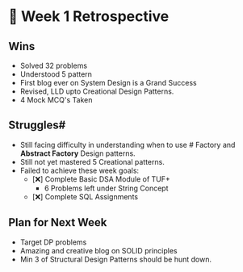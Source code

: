 ﻿# 🔁 Week 1 Retrospective

## Wins
- Solved 32 problems
- Understood 5 pattern
- First blog ever on System Design is a Grand Success
- Revised, LLD upto Creational Design Patterns.
- 4 Mock MCQ's Taken

## Struggles# 
- Still facing difficulty in understanding when to use # Factory and **Abstract Factory** Design patterns.
- Still not yet mastered 5 Creational patterns.
- Failed to achieve these week goals:
    - [❌] Complete Basic DSA Module of TUF+
        - 6 Problems left under String Concept
    - [❌] Complete SQL Assignments

## Plan for Next Week
- Target DP problems
- Amazing and creative blog on SOLID principles
- Min 3 of Structural Design Patterns should be hunt down.